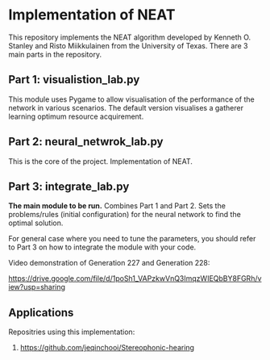 # Implementation of NEAT
This repository implements the NEAT algorithm developed by Kenneth O. Stanley and Risto Miikkulainen from the University of Texas. There are 3 main parts in the repository.

## Part 1: visualistion_lab.py ##
This module uses Pygame to allow visualisation of the performance of the network in various scenarios. The default version visualises a gatherer learning optimum resource acquirement.

## Part 2: neural_netwrok_lab.py ##
This is the core of the project. Implementation of NEAT.

## Part 3: integrate_lab.py ##
**The main module to be run.** Combines Part 1 and Part 2. Sets the problems/rules (initial configuration) for the neural network to find the optimal solution.

For general case where you need to tune the parameters, you should refer to Part 3 on how to integrate the module with your code.

Video demonstration of Generation 227 and Generation 228:

https://drive.google.com/file/d/1poSh1_VAPzkwVnQ3ImqzWIEQbBY8FGRh/view?usp=sharing

## Applications ##
Repositries using this implementation:

1. https://github.com/jeqinchooi/Stereophonic-hearing
